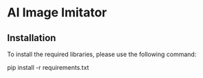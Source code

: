 # AI Image Imitator

## Installation

To install the required libraries, please use the following command:

pip install -r requirements.txt